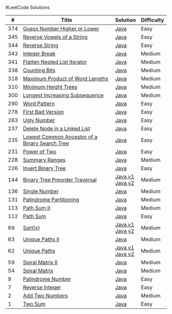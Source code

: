#LeetCode Solutions

| # | Title | Solution | Difficulty |
|---| ----- | -------- | ---------- |
|374|[Guess Number Higher or Lower](https://leetcode.com/problems/guess-number-higher-or-lower/) | [Java](https://github.com/iSumitG/leetcode/blob/master/GuessGame.java)|Easy|
|345|[Reverse Vowels of a String](https://leetcode.com/problems/reverse-vowels-of-a-string/) | [Java](https://github.com/iSumitG/leetcode/blob/master/ReverseVowels.java)|Easy|
|344|[Reverse String](https://leetcode.com/problems/reverse-string/) | [Java](https://github.com/iSumitG/leetcode/blob/master/ReverseString.java)|Easy|
|343|[Integer Break](https://leetcode.com/problems/integer-break/) | [Java](https://github.com/iSumitG/leetcode/blob/master/IntegerBreak.java)|Medium|
|341|[Flatten Nested List Iterator](https://leetcode.com/problems/flatten-nested-list-iterator/) | [Java](https://github.com/iSumitG/leetcode/blob/master/NestedIterator.java)|Medium|
|338|[Counting Bits](https://leetcode.com/problems/counting-bits/) | [Java](https://github.com/iSumitG/leetcode/blob/master/CountingBits.java)|Medium|
|318|[Maximum Product of Word Lengths](https://leetcode.com/problems/maximum-product-of-word-lengths/) | [Java](https://github.com/iSumitG/leetcode/blob/master/MaximumProductOfWordLengths.java)|Medium|
|310|[Minimum Height Trees](https://leetcode.com/problems/minimum-height-trees/) | [Java](https://github.com/iSumitG/leetcode/blob/master/MinimumHeightTrees.java)|Medium|
|300|[Longest Increasing Subsequence](https://leetcode.com/problems/longest-increasing-subsequence/) | [Java](https://github.com/iSumitG/leetcode/blob/master/LongestIncreasingSubsequence.java)|Medium|
|290|[Word Pattern](https://leetcode.com/problems/word-pattern/) | [Java](https://github.com/iSumitG/leetcode/blob/master/WordPattern.java)|Easy|
|278|[First Bad Version](https://leetcode.com/problems/first-bad-version/) | [Java](https://github.com/iSumitG/leetcode/blob/master/FirstBadVersion.java)|Easy|
|263|[Ugly Number](https://leetcode.com/problems/ugly-number/) | [Java](https://github.com/iSumitG/leetcode/blob/master/UglyNumber.java)|Easy|
|237|[Delete Node in a Linked List](https://leetcode.com/problems/delete-node-in-a-linked-list/) | [Java](https://github.com/iSumitG/leetcode/blob/master/DeleteNodeLinkedList.java)|Easy|
|235|[Lowest Common Ancestor of a Binary Search Tree](https://leetcode.com/problems/lowest-common-ancestor-of-a-binary-search-tree/) | [Java](https://github.com/iSumitG/leetcode/blob/master/LowestCommonAncestorBST.java)|Easy|
|231|[Power of Two](https://leetcode.com/problems/power-of-two/) | [Java](https://github.com/iSumitG/leetcode/blob/master/PowerOfTwo.java)|Easy|
|228|[Summary Ranges](https://leetcode.com/problems/summary-ranges/) | [Java](https://github.com/iSumitG/leetcode/blob/master/SummaryRanges.java)|Medium|
|226|[Invert Binary Tree](https://leetcode.com/problems/invert-binary-tree/) | [Java](https://github.com/iSumitG/leetcode/blob/master/InvertBinaryTree_v1.java)|Easy|
|144|[Binary Tree Preorder Traversal](https://leetcode.com/problems/binary-tree-preorder-traversal/) | [Java v1](https://github.com/iSumitG/leetcode/blob/master/preorderTraversal_v1.java) <br> [Java v2](https://github.com/iSumitG/leetcode/blob/master/preorderTraversal_v2.java)|Medium|
|136|[Single Number](https://leetcode.com/problems/single-number/) | [Java](https://github.com/iSumitG/leetcode/blob/master/SingleNumber.java)|Medium|
|131|[Palindrome Partitioning](https://leetcode.com/problems/palindrome-partitioning/) | [Java](https://github.com/iSumitG/leetcode/blob/master/PalindromePartitioning.java)|Medium|
|113|[Path Sum II](https://leetcode.com/problems/path-sum-ii/) | [Java](https://github.com/iSumitG/leetcode/blob/master/PathSumII.java)|Medium|
|112|[Path Sum](https://leetcode.com/problems/path-sum/) | [Java](https://github.com/iSumitG/leetcode/blob/master/PathSum.java)|Easy|
|69|[Sqrt(x)](https://leetcode.com/problems/sqrtx/) | [Java v1](https://github.com/iSumitG/leetcode/blob/master/Sqrtx_v1.java) <br> [Java v2](https://github.com/iSumitG/leetcode/blob/master/Sqrtx_v2.java)|Medium|
|63|[Unique Paths II](https://leetcode.com/problems/unique-paths-ii/) | [Java](https://github.com/iSumitG/leetcode/blob/master/UniquePathsII.java)|Medium|
|62|[Unique Paths](https://leetcode.com/problems/unique-paths/) | [Java v1](https://github.com/iSumitG/leetcode/blob/master/UniquePaths_v1.java)<br>[Java v2](https://github.com/iSumitG/leetcode/blob/master/UniquePaths_v2.java)|Medium|
|59|[Spiral Matrix II](https://leetcode.com/problems/spiral-matrix-ii/) | [Java](https://github.com/iSumitG/leetcode/blob/master/SpiralOrderII.java)|Medium|
|54|[Spiral Matrix](https://leetcode.com/problems/spiral-matrix/) | [Java](https://github.com/iSumitG/leetcode/blob/master/SpiralOrder.java)|Medium|
|9|[Palindrome Number](https://leetcode.com/problems/palindrome-number/) | [Java](https://github.com/iSumitG/leetcode/blob/master/PalindromeNumber.java)|Easy|
|7|[Reverse Integer](https://leetcode.com/problems/reverse-integer/) | [Java](https://github.com/iSumitG/leetcode/blob/master/ReverseInteger.java)|Easy|
|2|[Add Two Numbers](https://leetcode.com/problems/add-two-numbers/) | [Java](https://github.com/iSumitG/leetcode/blob/master/AddTwoNumbers.java)|Medium|
|1|[Two Sum](https://leetcode.com/problems/two-sum/) | [Java](https://github.com/iSumitG/leetcode/blob/master/TwoSum.java)|Easy|

